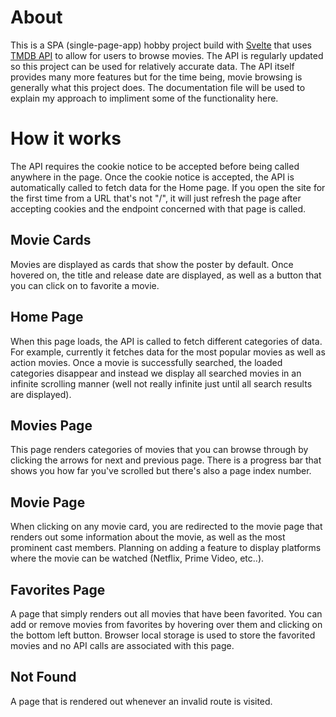 # About

This is a SPA (single-page-app) hobby project build with [Svelte](https://svelte.dev) that uses [TMDB API](https://www.themoviedb.org/documentation/api) to allow for users to browse movies. 
The API is regularly updated so this project can be used for relatively accurate data. The API itself provides many more features but for the time being, movie browsing is generally what this project does.
The documentation file will be used to explain my approach to impliment some of the functionality here.

# How it works

The API requires the cookie notice to be accepted before being called anywhere in the page. Once the cookie notice is accepted, the API is automatically called to fetch data
for the Home page. If you open the site for the first time from a URL that's not "/", it will just refresh the page after accepting cookies and the endpoint concerned with that 
page is called.

## Movie Cards

Movies are displayed as cards that show the poster by default. Once hovered on, the title and release date are displayed, as well as a button that you can click on to favorite a movie.

## Home Page

When this page loads, the API is called to fetch different categories of data. For example, currently it fetches data for the most popular movies as well as action movies. Once 
a movie is successfully searched, the loaded categories disappear and instead we display all searched movies in an infinite scrolling manner (well not really infinite just until 
all search results are displayed).

## Movies Page

This page renders categories of movies that you can browse through by clicking the arrows for next and previous page. There is a progress bar that shows you how far 
you've scrolled but there's also a page index number.

## Movie Page

When clicking on any movie card, you are redirected to the movie page that renders out some information about the movie, as well as the most prominent cast members. Planning
on adding a feature to display platforms where the movie can be watched (Netflix, Prime Video, etc..).

## Favorites Page

A page that simply renders out all movies that have been favorited. You can add or remove movies from favorites by hovering over them and clicking on the bottom left button. 
Browser local storage is used to store the favorited movies and no API calls are associated with this page.

## Not Found

A page that is rendered out whenever an invalid route is visited.
